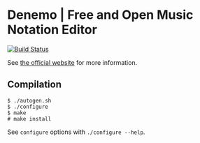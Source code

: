Denemo | Free and Open Music Notation Editor
============================================

[![Build Status](https://travis-ci.org/denemo/denemo.svg?branch=master)](https://travis-ci.org/denemo/denemo)

See [the official website](http://www.denemo.org) for more information.

Compilation
-----------


```
$ ./autogen.sh
$ ./configure
$ make
# make install
```

See ```configure``` options with ```./configure --help```.
